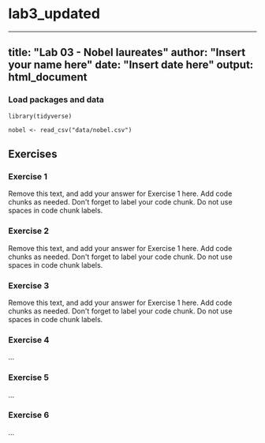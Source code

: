# lab3_updated
---
title: "Lab 03 - Nobel laureates"
author: "Insert your name here"
date: "Insert date here"
output: html_document
---

### Load packages and data

```{r load-packages, message=FALSE}
library(tidyverse) 
```

```{r load-data, message=FALSE}
nobel <- read_csv("data/nobel.csv")
```

## Exercises

### Exercise 1

Remove this text, and add your answer for Exercise 1 here.
Add code chunks as needed.
Don't forget to label your code chunk.
Do not use spaces in code chunk labels.

### Exercise 2

Remove this text, and add your answer for Exercise 1 here.
Add code chunks as needed.
Don't forget to label your code chunk.
Do not use spaces in code chunk labels.

### Exercise 3

Remove this text, and add your answer for Exercise 1 here.
Add code chunks as needed.
Don't forget to label your code chunk.
Do not use spaces in code chunk labels.

### Exercise 4

...

### Exercise 5

...

### Exercise 6

...
